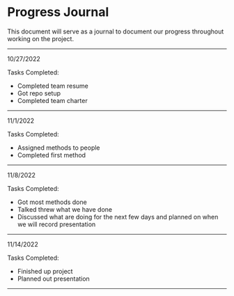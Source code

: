 # Progress Journal
This document will serve as a journal to document our progress throughout working on the project.

---

10/27/2022

Tasks Completed:
 * Completed team resume
 * Got repo setup
 * Completed team charter
---

11/1/2022

Tasks Completed:
 * Assigned methods to people
 * Completed first method
---

11/8/2022

Tasks Completed:
 * Got most methods done
 * Talked threw what we have done
 * Discussed what are doing for the next few days and planned on when we will record presentation
---

11/14/2022

Tasks Completed:
 * Finished up project
 * Planned out presentation
---